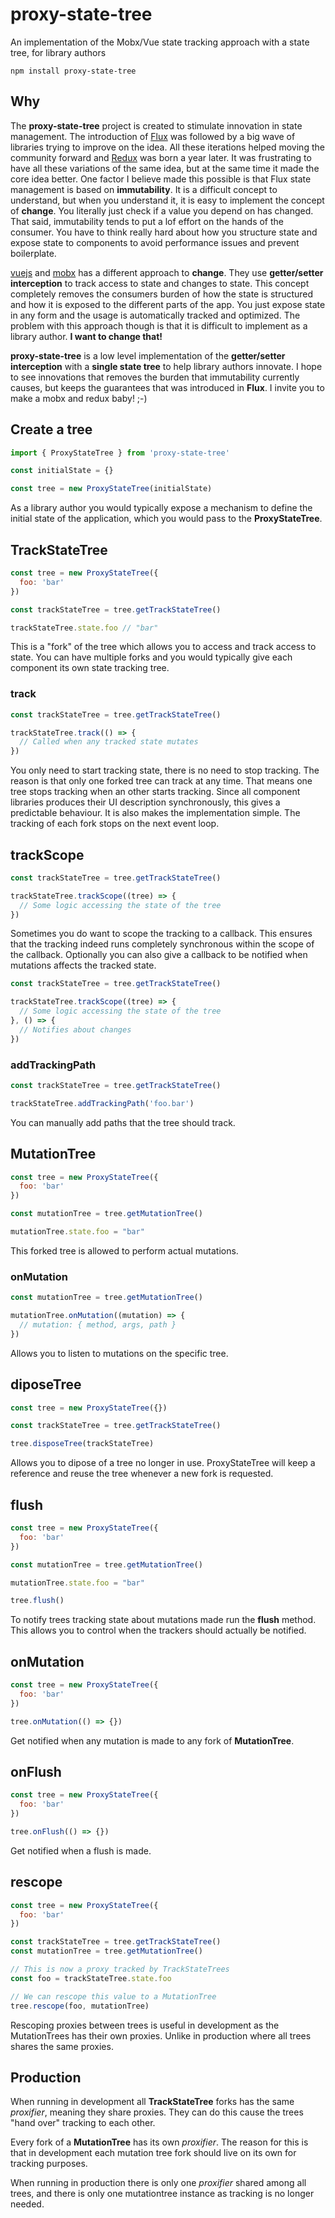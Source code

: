 # proxy-state-tree
An implementation of the Mobx/Vue state tracking approach with a state tree, for library authors 

`npm install proxy-state-tree`

## Why
The **proxy-state-tree** project is created to stimulate innovation in state management. The introduction of [Flux](https://facebook.github.io/flux/) was followed by a big wave of libraries trying to improve on the idea. All these iterations helped moving the community forward and [Redux](https://redux.js.org/) was born a year later. It was frustrating to have all these variations of the same idea, but at the same time it made the core idea better. One factor I believe made this possible is that Flux state management is based on **immutability**. It is a difficult concept to understand, but when you understand it, it is easy to implement the concept of **change**. You literally just check if a value you depend on has changed. That said, immutability tends to put a lof effort on the hands of the consumer. You have to think really hard about how you structure state and expose state to components to avoid performance issues and prevent boilerplate.

[vuejs](https://vuejs.org/) and [mobx](https://github.com/mobxjs/mobx) has a different approach to **change**. They use **getter/setter interception** to track access to state and changes to state. This concept completely removes the consumers burden of how the state is structured and how it is exposed to the different parts of the app. You just expose state in any form and the usage is automatically tracked and optimized. The problem with this approach though is that it is difficult to implement as a library author. **I want to change that!**

**proxy-state-tree** is a low level implementation of the **getter/setter interception** with a **single state tree** to help library authors innovate. I hope to see innovations that removes the burden that immutability currently causes, but keeps the guarantees that was introduced in **Flux**. I invite you to make a mobx and redux baby! ;-)

## Create a tree

```js
import { ProxyStateTree } from 'proxy-state-tree'

const initialState = {}

const tree = new ProxyStateTree(initialState)
```

As a library author you would typically expose a mechanism to define the initial state of the application, which you would pass to the **ProxyStateTree**.

## TrackStateTree

```js
const tree = new ProxyStateTree({
  foo: 'bar'
})

const trackStateTree = tree.getTrackStateTree()

trackStateTree.state.foo // "bar"
```

This is a "fork" of the tree which allows you to access and track access to state. You can have multiple forks and you would typically give each component its own state tracking tree.

### track

```js
const trackStateTree = tree.getTrackStateTree()

trackStateTree.track(() => {
  // Called when any tracked state mutates
})
```

You only need to start tracking state, there is no need to stop tracking. The reason is that only one forked tree can track at any time. That means one tree stops tracking when an other starts tracking. Since all component libraries produces their UI description synchronously, this gives a predictable behaviour. It is also makes the implementation simple. The tracking of each fork stops on the next event loop.

## trackScope

```js
const trackStateTree = tree.getTrackStateTree()

trackStateTree.trackScope((tree) => {
  // Some logic accessing the state of the tree
})
```

Sometimes you do want to scope the tracking to a callback. This ensures that the tracking indeed runs completely synchronous within the scope of the callback. Optionally you can also give a callback to be notified when mutations affects the tracked state.

```js
const trackStateTree = tree.getTrackStateTree()

trackStateTree.trackScope((tree) => {
  // Some logic accessing the state of the tree
}, () => {
  // Notifies about changes
})
```

### addTrackingPath

```js
const trackStateTree = tree.getTrackStateTree()

trackStateTree.addTrackingPath('foo.bar')
```

You can manually add paths that the tree should track.

## MutationTree

```js
const tree = new ProxyStateTree({
  foo: 'bar'
})

const mutationTree = tree.getMutationTree()

mutationTree.state.foo = "bar"
```

This forked tree is allowed to perform actual mutations. 

### onMutation

```js
const mutationTree = tree.getMutationTree()

mutationTree.onMutation((mutation) => {
  // mutation: { method, args, path }
})
```

Allows you to listen to mutations on the specific tree.

## diposeTree

```js
const tree = new ProxyStateTree({})

const trackStateTree = tree.getTrackStateTree()

tree.disposeTree(trackStateTree)
```

Allows you to dipose of a tree no longer in use. ProxyStateTree will keep a reference and reuse the tree whenever a new fork is requested.

## flush

```js
const tree = new ProxyStateTree({
  foo: 'bar'
})

const mutationTree = tree.getMutationTree()

mutationTree.state.foo = "bar"

tree.flush()
```

To notify trees tracking state about mutations made run the **flush** method. This allows you to control when the trackers should actually be notified.

## onMutation

```js
const tree = new ProxyStateTree({
  foo: 'bar'
})

tree.onMutation(() => {})
```

Get notified when any mutation is made to any fork of **MutationTree**.

## onFlush

```js
const tree = new ProxyStateTree({
  foo: 'bar'
})

tree.onFlush(() => {})
```

Get notified when a flush is made.


## rescope

```js
const tree = new ProxyStateTree({
  foo: 'bar'
})

const trackStateTree = tree.getTrackStateTree()
const mutationTree = tree.getMutationTree()

// This is now a proxy tracked by TrackStateTrees
const foo = trackStateTree.state.foo

// We can rescope this value to a MutationTree
tree.rescope(foo, mutationTree)
```

Rescoping proxies between trees is useful in development as the MutationTrees has their own proxies. Unlike in production where all trees shares the same proxies.

## Production

When running in development all **TrackStateTree** forks has the same *proxifier*, meaning they share proxies. They can do this cause the trees "hand over" tracking to each other.

Every fork of a **MutationTree** has its own *proxifier*. The reason for this is that in development each mutation tree fork should live on its own for tracking purposes. 

When running in production there is only one *proxifier* shared among all trees, and there is only one mutationtree instance as tracking is no longer needed.
